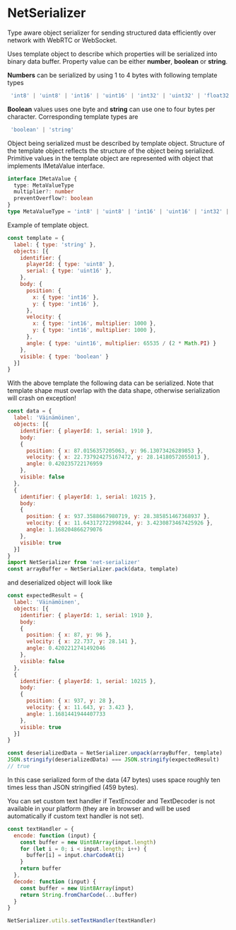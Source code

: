 # NetSerializer
Type aware object serializer for sending structured data efficiently over network with WebRTC or WebSocket.

Uses template object to describe which properties will be serialized into binary data buffer. Property value can be either **number**, **boolean** or **string**.

**Numbers** can be serialized by using 1 to 4 bytes with following template types 
````javascript
 'int8' | 'uint8' | 'int16' | 'uint16' | 'int32' | 'uint32' | 'float32'
````

**Boolean** values uses one byte and **string** can use one to four bytes per character. Corresponding template types are 
````javascript
 'boolean' | 'string'
````

Object being serialized must be described by template object. Structure of the template object reflects the structure of the object being serialized. Primitive values in the template object are represented with object that implements IMetaValue interface.

````typescript
interface IMetaValue {
  type: MetaValueType
  multiplier?: number
  preventOverflow?: boolean
}
type MetaValueType = 'int8' | 'uint8' | 'int16' | 'uint16' | 'int32' | 'uint32' | 'float32' | 'boolean' | 'string'
````
Example of template object. 

```javascript
const template = {
  label: { type: 'string' },
  objects: [{
    identifier: {
      playerId: { type: 'uint8' },
      serial: { type: 'uint16' },
    },
    body: {
      position: {
        x: { type: 'int16' },
        y: { type: 'int16' },
      },
      velocity: {
        x: { type: 'int16', multiplier: 1000 },
        y: { type: 'int16', multiplier: 1000 },
      },
      angle: { type: 'uint16', multiplier: 65535 / (2 * Math.PI) }
    },
    visible: { type: 'boolean' }
  }]
}
```

With the above template the following data can be serialized. Note that template shape must overlap with the data shape, otherwise serialization will crash on exception!

````javascript
const data = {
  label: 'Väinämöinen',
  objects: [{
    identifier: { playerId: 1, serial: 1910 },
    body:
    {
      position: { x: 87.0156357205063, y: 96.13073426289853 },
      velocity: { x: 22.737924275167472, y: 28.14180572055013 },
      angle: 0.420235722176959
    },
    visible: false
  },
  {
    identifier: { playerId: 1, serial: 10215 },
    body:
    {
      position: { x: 937.3588667980719, y: 28.385851467368937 },
      velocity: { x: 11.643172722998244, y: 3.4230873467425926 },
      angle: 1.168204866279076
    },
    visible: true
  }]
}
import NetSerializer from 'net-serializer'
const arrayBuffer = NetSerializer.pack(data, template)
````

and deserialized object will look like 

````javascript
const expectedResult = {
  label: 'Väinämöinen',
  objects: [{
    identifier: { playerId: 1, serial: 1910 },
    body:
    {
      position: { x: 87, y: 96 },
      velocity: { x: 22.737, y: 28.141 },
      angle: 0.4202212741492046
    },
    visible: false
  },
  {
    identifier: { playerId: 1, serial: 10215 },
    body:
    {
      position: { x: 937, y: 28 },
      velocity: { x: 11.643, y: 3.423 },
      angle: 1.1681441944407733
    },
    visible: true
  }]
}

const deserializedData = NetSerializer.unpack(arrayBuffer, template)
JSON.stringify(deserializedData) === JSON.stringify(expectedResult)
// true
````

In this case serialized form of the data (47 bytes) uses space roughly ten times less than JSON stringified (459 bytes).

You can set custom text handler if TextEncoder and TextDecoder is not available in your platform (they are in browser and will be used automatically if custom text handler is not set).

````javascript
const textHandler = {
  encode: function (input) {
    const buffer = new Uint8Array(input.length)
    for (let i = 0; i < input.length; i++) {
      buffer[i] = input.charCodeAt(i)
    }
    return buffer
  },
  decode: function (input) {
    const buffer = new Uint8Array(input)
    return String.fromCharCode(...buffer)
  }
}

NetSerializer.utils.setTextHandler(textHandler)